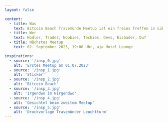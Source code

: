 ```yaml
---
layout: false

content:
  - title: Was
    text: Bitcoin Beach Travemünde Meetup ist ein freies Treffen in Lübeck-Travemünde für alle Bitcoin-Interessenten. Jeder ist willkommen!
  - title: Wer
    text: Hodler, Trader, Noobies, Techies, Devs, Eisbader, Du?
  - title: Nächstes Meetup
    text: 02. September 2023, 19:00 Uhr, aja Hotel Lounge

inspirations:
  - source: '/insp_0.jpg'
    alt: 'Erstes Meetup am 01.07.2023'
  - source: '/insp_1.jpg'
    alt: 'Sticker'
  - source: '/insp_2.jpg'
    alt: 'Bitcoin Beach'
  - source: '/insp_3.jpg'
    alt: 'Irgendwo im Nirgendwo'
  - source: '/insp_4.jpg'
    alt: 'Gesichtet beim zweitem Meetup'
  - source: '/insp_5.jpg'
    alt: 'Druckvorlage Travemünder Leuchtturm'
---
```

